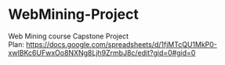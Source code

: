 # WebMining-Project
Web Mining course Capstone Project 
<br>
Plan: https://docs.google.com/spreadsheets/d/1fjMTcQU1MkP0-xwIBKc6UFwxOo8NXNg8Ljh9ZrmbJ8c/edit?gid=0#gid=0
